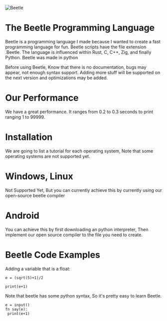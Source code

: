 ![Beetle](Resources.name/BeetleLogo.jpg)

# The Beetle Programming Language
Beetle is a programming language I made because I wanted to create a fast programming language for fun. Beetle scripts have the file extension .Beetle. The language is influenced within Rust, C, C++, Zig, and finally Python. Beetle was made in python

Before using Beetle, Know that there is no documentation, bugs may appear, not enough syntax support. Adding more stuff will be supported on the next version and optimizations may be added.

# Our Performance
We have a great performance. It ranges from 0.2 to 0.3 seconds to print ranging 1 to 99999.

# Installation
We are going to list a tutorial for each operating system, Note that some operating systems are not supported yet.

# Windows, Linux
Not Supported Yet, But you can currently achieve this by currently using our open-source beetle compiler

# Android

You can achieve this by first downloading an python interpreter, Then implement our open source compiler to the file you need to create.

# Beetle Code Examples

Adding a variable that is a float:
``` Beetle
e = (sqrt(5)+1)/2

print(e+1)
```

Note that beetle has some python syntax, So it's pretty easy to learn Beetle.

``` Beetle
e = input()
fn say(e):
 print(e+1)
```
